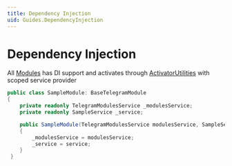 ```yaml
---
title: Dependency Injection
uid: Guides.DependencyInjection
---
```


# Dependency Injection

All [Modules](xref:Guides.TelegramModule) has DI support and activates through [ActivatorUtilities](https://learn.microsoft.com/en-us/dotnet/api/microsoft.extensions.dependencyinjection.activatorutilities?view=dotnet-plat-ext-6.0)
with scoped service provider

```csharp
public class SampleModule: BaseTelegramModule
{
    private readonly TelegramModulesService _modulesService;
    private readonly SampleService _service;

    public SampleModule(TelegramModulesService modulesService, SampleService service)
    {
        _modulesService = modulesService;
        _service = service;
    }
 }
```
